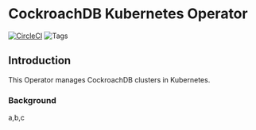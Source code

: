 # CockroachDB Kubernetes Operator

[![CircleCI](https://circleci.com/gh/smartmachine/crdb-operator/tree/master.svg?style=svg)](https://circleci.com/gh/smartmachine/crdb-operator/tree/master)  ![Tags](https://img.shields.io/github/tag/smartmachine/crdb-operator.svg?label=Latest%20Tag&style=social)

## Introduction

This Operator manages CockroachDB clusters in Kubernetes.

### Background

a,b,c
